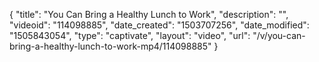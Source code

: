 {
    "title": "You Can Bring a Healthy Lunch to Work",
    "description": "",
    "videoid": "114098885",
    "date_created": "1503707256",
    "date_modified": "1505843054",
    "type": "captivate",
    "layout": "video",
    "url": "\/v\/you-can-bring-a-healthy-lunch-to-work-mp4\/114098885"
}